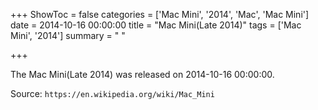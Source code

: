+++
ShowToc = false
categories = ['Mac Mini', '2014', 'Mac', 'Mac Mini']
date = 2014-10-16 00:00:00
title = "Mac Mini(Late 2014)"
tags = ['Mac Mini', '2014']
summary = " "

+++

The Mac Mini(Late 2014) was released on 2014-10-16 00:00:00.

Source: `https://en.wikipedia.org/wiki/Mac_Mini`


